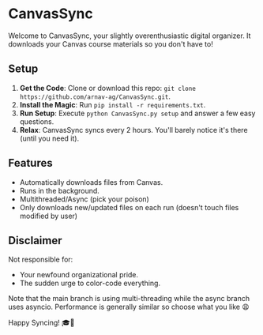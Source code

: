 # CanvasSync

Welcome to CanvasSync, your slightly overenthusiastic digital organizer. It downloads your Canvas course materials so you don't have to!

## Setup

1. **Get the Code**: Clone or download this repo: `git clone https://github.com/arnav-ag/CanvasSync.git`.  
2. **Install the Magic**: Run `pip install -r requirements.txt`.
3. **Run Setup**: Execute `python CanvasSync.py setup` and answer a few easy questions.
4. **Relax**: CanvasSync syncs every 2 hours. You'll barely notice it's there (until you need it).

## Features

- Automatically downloads files from Canvas.
- Runs in the background.
- Multithreaded/Async (pick your poison)
- Only downloads new/updated files on each run (doesn't touch files modified by user)

## Disclaimer

Not responsible for:
- Your newfound organizational pride.
- The sudden urge to color-code everything.

Note that the main branch is using multi-threading while the async branch uses asyncio. Performance is generally similar so choose what you like 😩  

Happy Syncing! 🎓💾
